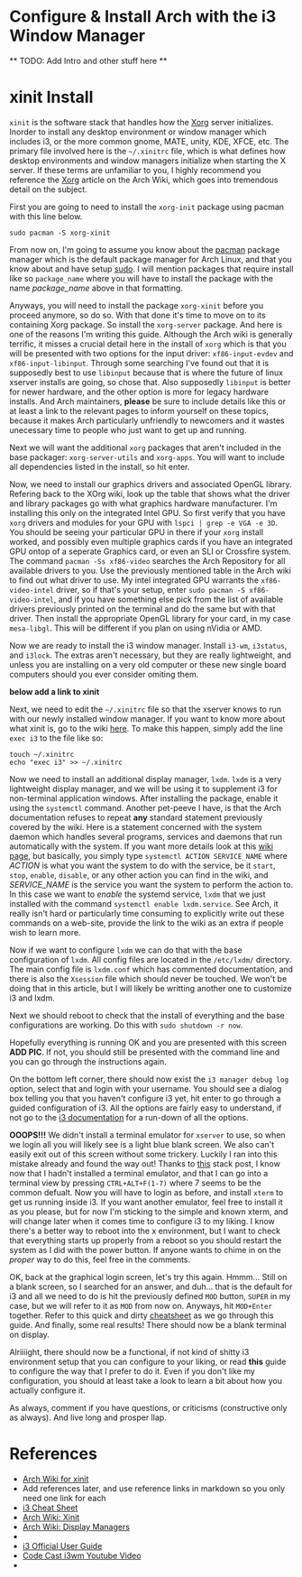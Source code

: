 # Configure & Install Arch with the i3 Window Manager
** TODO: Add Intro and other stuff here **

# xinit Install
`xinit` is the software stack that handles how the [Xorg](https://wiki.archlinux.org/index.php/xorg) server initializes. Inorder to install any desktop environment or window manager which includes i3, or the more common gnome, MATE, unity, KDE, XFCE, etc. The primary file involved here is the `~/.xinitrc` file, which is what defines how desktop environments and window managers initialize when starting the X server. If these terms are unfamiliar to you, I highly recommend you reference the
[Xorg](https://wiki.archlinux.org/index.php/xorg) article on the Arch Wiki, which goes into tremendous detail on the subject.

First you are going to need to install the `xorg-init` package using pacman with this line below.
```
sudo pacman -S xorg-xinit
```
From now on, I'm going to assume you know about the [pacman](https://wiki.archlinux.org/index.php/pacman) package manager which is the default package manager for Arch Linux, and that you know about and have setup [sudo](https://wiki.archlinux.org/index.php/sudo). I will mention packages that require install like so `package_name` where you will have to install the package with the name *package_name* above in that formatting.

Anyways, you will need to install the package `xorg-xinit` before you proceed anymore, so do so. With that done it's time to move on to its containing Xorg package. So install the `xorg-server` package. And here is one of the reasons I'm writing this guide. Although the Arch wiki is generally terrific, it misses a crucial detail here in the install of `xorg` which is that you will be presented with two options for the input driver: `xf86-input-evdev` and `xf86-input-libinput`. Through
some searching I've found out that it is supposedly best to use `libinput` because that is where the future of linux xserver installs are going, so chose that. Also supposedly `libinput` is better for newer hardware, and the other option is more for legacy hardware installs. And Arch maintainers, **please** be sure to include details like this or at least a link to the relevant pages to inform yourself on these topics, because it makes Arch particularly unfriendly to newcomers and
it wastes unecessary time to people who just want to get up and running.

Next we will want the additional `xorg` packages that aren't included in the base packager: `xorg-server-utils` and `xorg-apps`. You will want to include all dependencies listed in the install, so hit enter.

Now, we need to install our graphics drivers and associated OpenGL library. Refering back to the XOrg wiki, look up the table that shows what the driver and library packages go with what graphics hardware manufacturer. I'm installing this only on the integrated Intel GPU. So first verify that you have `xorg` drivers and modules for your GPU with `lspci | grep -e VGA -e 3D`. You should be seeing your particular GPU in there if your `xorg` install worked, and possibly even multiple graphics
cards if you have an integrated GPU ontop of a seperate Graphics card, or even an SLI or Crossfire system. The command `pacman -Ss xf86-video` searches the Arch Repository for all available drivers to you. Use the previously mentioned table in the Arch wiki to find out what driver to use. My intel integrated GPU warrants the `xf86-video-intel` driver, so if that's your setup, enter `sudo pacman -S xf86-video-intel`, and if you have something else pick from the list of available drivers
previously printed on the terminal and do the same but with that driver. Then install the appropriate OpenGL library for your card, in my case `mesa-libgl`. This will be different if you plan on using nVidia or AMD.

Now we are ready to install the i3 window manager. Install `i3-wm`, `i3status`, and `i3lock`. The extras aren't necessary, but they are really lightweight, and unless you are installing on a very old computer or these new single board computers should you ever consider omiting them.
 
  **below add a link to xinit**
   
   Next, we need to edit the `~/.xinitrc` file so that the xserver knows to run with our newly installed window manager. If you want to know more about what xinit is, go to the wiki [here](https://wiki.archlinux.org/index.php/Xinit). To make this happen, simply add the line `exec i3` to the file like so: 
   ```
   touch ~/.xinitrc
   echo "exec i3" >> ~/.xinitrc
   ```

   Now we need to install an additional display manager, `lxdm`. `lxdm` is a very lightweight display manager, and we will be using it to supplement i3 for non-terminal application windows. After installing the package, enable it using the `systemctl` command. Another pet-peeve I have, is that the Arch documentation refuses to repeat **any** standard statement previously covered by the wiki. Here is a statement concerned with the system daemon which handles several programs, services and
   daemons that run automatically with the system. If you want more details look at this [wiki page](https://wiki.archlinux.org/index.php/Enable), but basically, you simply type `systemctl ACTION SERVICE_NAME` where *ACTION* is what you want the system to do with the service, be it `start`, `stop`, `enable`, `disable`, or any other action you can find in the wiki, and *SERVICE_NAME* is the service you want the system to perform the action to. In this case we want to *enable* the systemd
   service, `lxdm` that we just installed with the command `systemctl enable lxdm.service`. See Arch, it really isn't hard or particularly time consuming to explicitly write out these commands on a web-site, provide the link to the wiki as an extra if people wish to learn more.

   Now if we want to configure `lxdm` we can do that with the base configuration of `lxdm`. All config files are located in the `/etc/lxdm/` directory. The main config file is `lxdm.conf` which has commented documentation, and there is also the `Xsession` file which should never be touched. We won't be doing that in this article, but I will likely be writting another one to customize i3 and lxdm.

   Next we should reboot to check that the install of everything and the base configurations are working. Do this with `sudo shutdown -r now`.

   Hopefully everything is running OK and you are presented with this screen **ADD PIC**. If not, you should still be presented with the command line and you can go through the instructions again.

   On the bottom left corner, there should now exist the `i3 manager debug log` option, select that and login with your username. You should see a dialog box telling you that you haven't configure i3 yet, hit enter to go through a guided configuration of i3. All the options are fairly easy to understand, if not go to the [i3 documentation](https://i3wm.org/docs/userguide.html) for a run-down of all the options.

   **OOOPS!!!** We didn't install a terminal emulator for `xserver` to use, so when we login all you will likely see is a light blue blank screen. We also can't easily exit out of this screen without some trickery. Luckily I ran into this mistake already and found the way out! Thanks to [this](http://unix.stackexchange.com/questions/251456/cant-exit-i3-because-no-sensible-terminal-emulator-is-installed) stack post, I know now that I hadn't installed a terminal emulator, and that I can go into
   a terminal view by pressing `CTRL+ALT+F(1-7)` where 7 seems to be the common defualt. Now you will have to login as before, and install `xterm` to get us running inside i3. If you want another emulator, feel free to install it as you please, but for now I'm sticking to the simple and known xterm, and will change later when it comes time to configure i3 to my liking. I know there's a better way to reboot into the x environment, but I want to check that everything starts up properly from a
   reboot so you should restart the system as I did with the power button. If anyone wants to chime in on the *proper* way to do this, feel free in the comments.

   OK, back at the graphical login screen, let's try this again. Hmmm... Still on a blank screen, so I searched for an answer, and duh... that is the default for i3 and all we need to do is hit the previously defined `MOD` button, `SUPER` in my case, but we will refer to it as `MOD` from now on. Anyways, hit `MOD+Enter` together. Refer to this quick and dirty [cheatsheet](http://i3wm.org/docs/refcard.html) as we go through this guide. And finally, some real results! There should now be a
   blank terminal on display.

   Alriiiight, there should now be a functional, if not kind of shitty i3 environment setup that you can configure to your liking, or read **this** guide to configure the way that I prefer to do it. Even if you don't like my configuration, you should at least take a look to learn a bit about how you actually configure it.

   As always, comment if you have questions, or criticisms (constructive only as always). And live long and prosper llap.




# References
- [Arch Wiki for xinit](https://wiki.archlinux.org/index.php/Xinit)
- Add references later, and use reference links in markdown so you only need one link for each
- [i3 Cheat Sheet](http://i3wm.org/docs/refcard.html)
- [Arch Wiki: Xinit](http://i3wm.org/docs/refcard.html)
- [Arch Wiki: Display Managers](https://wiki.archlinux.org/index.php/Display_manager#Session_list)
- 
- [i3 Official User Guide](https://i3wm.org/docs/userguide.html)
- [Code Cast i3wm Youtube Video](https://www.youtube.com/watch?v=j1I63wGcvU4)
- 
